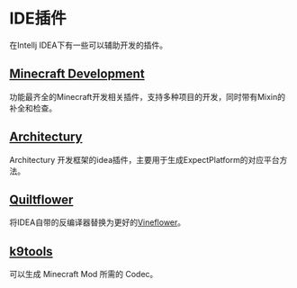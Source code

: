 # IDE插件

在Intellj IDEA下有一些可以辅助开发的插件。

## [Minecraft Development](https://plugins.jetbrains.com/plugin/8327-minecraft-development)
功能最齐全的Minecraft开发相关插件，支持多种项目的开发，同时带有Mixin的补全和检查。

## [Architectury](https://plugins.jetbrains.com/plugin/16210-architectury)

Architectury 开发框架的idea插件，主要用于生成ExpectPlatform的对应平台方法。

## [Quiltflower](https://plugins.jetbrains.com/plugin/18032-quiltflower)

将IDEA自带的反编译器替换为更好的[Vineflower](https://github.com/Vineflower/vineflower)。

## [k9tools](https://github.com/TT432/k9tools)
可以生成 Minecraft Mod 所需的 Codec。
